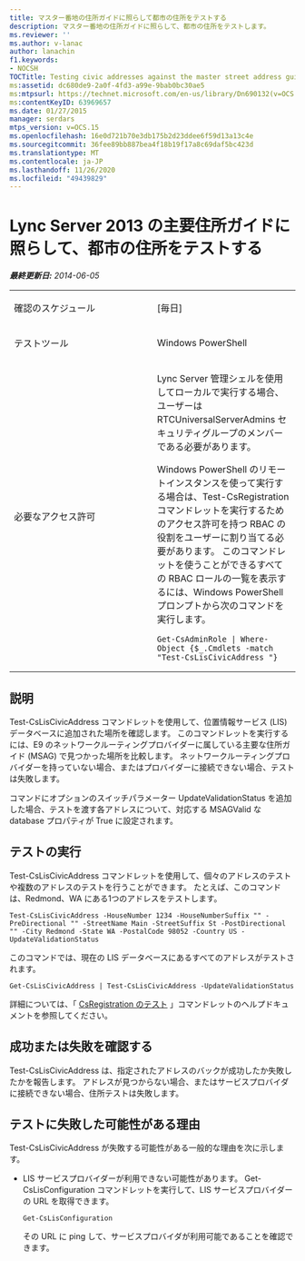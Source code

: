 ```yaml
---
title: マスター番地の住所ガイドに照らして都市の住所をテストする
description: マスター番地の住所ガイドに照らして、都市の住所をテストします。
ms.reviewer: ''
ms.author: v-lanac
author: lanachin
f1.keywords:
- NOCSH
TOCTitle: Testing civic addresses against the master street address guide
ms:assetid: dc680de9-2a0f-4fd3-a99e-9bab0bc30ae5
ms:mtpsurl: https://technet.microsoft.com/en-us/library/Dn690132(v=OCS.15)
ms:contentKeyID: 63969657
ms.date: 01/27/2015
manager: serdars
mtps_version: v=OCS.15
ms.openlocfilehash: 16e0d721b70e3db175b2d23ddee6f59d13a13c4e
ms.sourcegitcommit: 36fee89bb887bea4f18b19f17a8c69daf5bc423d
ms.translationtype: MT
ms.contentlocale: ja-JP
ms.lasthandoff: 11/26/2020
ms.locfileid: "49439829"
---
```

# <a name="testing-civic-addresses-against-the-master-street-address-guide-in-lync-server-2013"></a>Lync Server 2013 の主要住所ガイドに照らして、都市の住所をテストする

<div data-xmlns="http://www.w3.org/1999/xhtml">

<div class="topic" data-xmlns="http://www.w3.org/1999/xhtml" data-msxsl="urn:schemas-microsoft-com:xslt" data-cs="https://msdn.microsoft.com/">

<div data-asp="https://msdn2.microsoft.com/asp">



</div>

<div id="mainSection">

<div id="mainBody">

<span> </span>

_**最終更新日:** 2014-06-05_


<table>
<colgroup>
<col style="width: 50%" />
<col style="width: 50%" />
</colgroup>
<tbody>
<tr class="odd">
<td><p>確認のスケジュール</p></td>
<td><p>[毎日]</p></td>
</tr>
<tr class="even">
<td><p>テストツール</p></td>
<td><p>Windows PowerShell</p></td>
</tr>
<tr class="odd">
<td><p>必要なアクセス許可</p></td>
<td><p>Lync Server 管理シェルを使用してローカルで実行する場合、ユーザーは RTCUniversalServerAdmins セキュリティグループのメンバーである必要があります。</p>
<p>Windows PowerShell のリモートインスタンスを使って実行する場合は、Test-CsRegistration コマンドレットを実行するためのアクセス許可を持つ RBAC の役割をユーザーに割り当てる必要があります。 このコマンドレットを使うことができるすべての RBAC ロールの一覧を表示するには、Windows PowerShell プロンプトから次のコマンドを実行します。</p>
<pre><code>Get-CsAdminRole | Where-Object {$_.Cmdlets -match &quot;Test-CsLisCivicAddress &quot;}</code></pre></td>
</tr>
</tbody>
</table>


<div>

## <a name="description"></a>説明

Test-CsLisCivicAddress コマンドレットを使用して、位置情報サービス (LIS) データベースに追加された場所を確認します。 このコマンドレットを実行するには、E9 のネットワークルーティングプロバイダーに属している主要な住所ガイド (MSAG) で見つかった場所を比較します。 ネットワークルーティングプロバイダーを持っていない場合、またはプロバイダーに接続できない場合、テストは失敗します。

コマンドにオプションのスイッチパラメーター UpdateValidationStatus を追加した場合、テストを渡す各アドレスについて、対応する MSAGValid な database プロパティが True に設定されます。

</div>

<div>

## <a name="running-the-test"></a>テストの実行

Test-CsLisCivicAddress コマンドレットを使用して、個々のアドレスのテストや複数のアドレスのテストを行うことができます。 たとえば、このコマンドは、Redmond、WA にある1つのアドレスをテストします。

    Test-CsLisCivicAddress -HouseNumber 1234 -HouseNumberSuffix "" -PreDirectional "" -StreetName Main -StreetSuffix St -PostDirectional "" -City Redmond -State WA -PostalCode 98052 -Country US -UpdateValidationStatus

このコマンドでは、現在の LIS データベースにあるすべてのアドレスがテストされます。

    Get-CsLisCivicAddress | Test-CsLisCivicAddress -UpdateValidationStatus

詳細については、「 [CsRegistration のテスト](https://technet.microsoft.com/library/Gg412737(v=OCS.15)) 」コマンドレットのヘルプドキュメントを参照してください。

</div>

<div>

## <a name="determining-success-or-failure"></a>成功または失敗を確認する

Test-CsLisCivicAddress は、指定されたアドレスのバックが成功したか失敗したかを報告します。 アドレスが見つからない場合、またはサービスプロバイダに接続できない場合、住所テストは失敗します。

</div>

<div>

## <a name="reasons-why-the-test-might-have-failed"></a>テストに失敗した可能性がある理由

Test-CsLisCivicAddress が失敗する可能性がある一般的な理由を次に示します。

  - LIS サービスプロバイダーが利用できない可能性があります。 Get-CsLisConfiguration コマンドレットを実行して、LIS サービスプロバイダーの URL を取得できます。
    
        Get-CsLisConfiguration 
    
    その URL に ping して、サービスプロバイダが利用可能であることを確認できます。

</div>

</div>

<span> </span>

</div>

</div>

</div>

